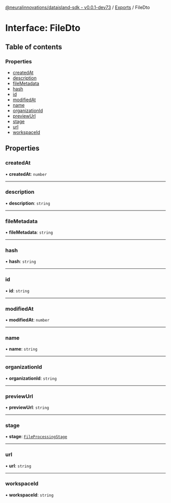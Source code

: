 [@neuralinnovations/dataisland-sdk - v0.0.1-dev73](../../README.md) / [Exports](../modules.md) / FileDto

# Interface: FileDto

## Table of contents

### Properties

- [createdAt](FileDto.md#createdat)
- [description](FileDto.md#description)
- [fileMetadata](FileDto.md#filemetadata)
- [hash](FileDto.md#hash)
- [id](FileDto.md#id)
- [modifiedAt](FileDto.md#modifiedat)
- [name](FileDto.md#name)
- [organizationId](FileDto.md#organizationid)
- [previewUrl](FileDto.md#previewurl)
- [stage](FileDto.md#stage)
- [url](FileDto.md#url)
- [workspaceId](FileDto.md#workspaceid)

## Properties

### createdAt

• **createdAt**: `number`

___

### description

• **description**: `string`

___

### fileMetadata

• **fileMetadata**: `string`

___

### hash

• **hash**: `string`

___

### id

• **id**: `string`

___

### modifiedAt

• **modifiedAt**: `number`

___

### name

• **name**: `string`

___

### organizationId

• **organizationId**: `string`

___

### previewUrl

• **previewUrl**: `string`

___

### stage

• **stage**: [`FileProcessingStage`](../enums/FileProcessingStage.md)

___

### url

• **url**: `string`

___

### workspaceId

• **workspaceId**: `string`
